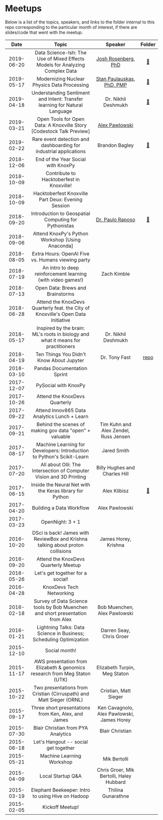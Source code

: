 # Meetups
Below is a list of the topics, speakers, and links to the folder internal to this repo corresponding to the particular month of interest, if there are slides/code that went with the meetup.

|    Date    |                            Topic                             |                      Speaker                       |                 Folder                  |
| :--------: | :----------------------------------------------------------: | :------------------------------------------------: | :-------------------------------------: |
| 2019-06-20 |         Data Science-Ish: The Use of Mixed Effects Models for Analyzing Complex Data          |             [Josh Rosenberg, PhD](https://github.com/jrosen48)              |           [📁](/2019_06)            |
| 2019-05-17 |         Modernizing Nuclear Physics Data Processing          |             [Stan Paulauskas, PhD, PMP](https://github.com/spaulaus)              |           [📁](/2019_05)            |
| 2019-04-18 | Understanding Sentiment and Intent: Transfer learning for Natural Language |                Dr. Nikhil Deshmukh                 |           [📁](/2019_04)            |
| 2019-03-21 | Open Tools for Open Data: A Knoxville Story [Codestock Talk Preview] | [Alex Pawlowski](https://github.com/alexpawlowski) |                                         |
| 2019-02-22 | Rare event detection and dashboarding for industrial applications |                   Brandon Bagley                   |           [📁](/2019_02)            |
| 2018-12-06 |              End of the Year Social with KnoxPy              |                                                    |                                         |
| 2018-10-09 |          Contribute to Hacktoberfest in Knoxville!           |                                                    |                                         |
| 2018-10-09 |      Hacktoberfest Knoxville Part Deux: Evening Session      |                                                    |                                         |
| 2018-09-20 |     Introduction to Geospatial Computing for Pythonistas     |                  [Dr. Paulo Raposo](https://github.com/paulojraposo)                  |           [📁](/2018_09)            |
| 2018-09-06 |       Attend KnoxPy's Python Workshop [Using Anaconda]       |                                                    |                                         |
| 2018-08-05 |      Extra Hours: OpenAI Five vs. Humans viewing party       |                                                    |                                         |
| 2018-07-19 | An intro to deep reinforcement learning (with video games!)  |                    Zach Kimble                     |                                         |
| 2018-07-13 |               Open Data: Brews and Brainstorms               |                                                    |                                         |
| 2018-06-28 | Attend the KnoxDevs Quarterly feat. the City of Knoxville's Open Data Initiative |                                                    |                                         |
| 2018-05-17 | Inspired by the brain: ML's roots in biology and what it means for practitioners |                Dr. Nikhil Deshmukh                 |                                         |
| 2018-04-19 |           Ten Things You Didn't Know About Jupyter           |                   Dr. Tony Fast                    | [repo](https://github.com/tonyfast/ten) |
| 2018-03-10 |                 Pandas Documentation Sprint                  |                                                    |                                         |
| 2017-12-07 |                     PySocial with KnoxPy                     |                                                    |                                         |
| 2017-10-26 |                Attend the KnoxDevs Quarterly                 |                                                    |                                         |
| 2017-09-22 |         Attend Innov865 Data Analytics Lunch + Learn         |                                                    |                                         |
| 2017-09-21 |    Behind the scenes of making gov data "open" + valuable    |       Tim Kuhn and Alex Zendel, Russ Jensen        |                                         |
| 2017-08-17 | Machine Learning for Developers: Introduction to Python's Scikit-Learn |                    Jared Smith                     |                                         |
| 2017-07-20 | All about Olli: The Intersection of Computer Vision and 3D Printing |           Billy Hughes and Charles Hill            |                                         |
| 2017-06-15 |   Inside the Neural Net with the Keras library for Python    |                    Alex Klibisz                    |           [📁](/2017_06)            |
| 2017-04-20 |                   Building a Data Workflow                   |                   Alex Pawlowski                   |                                         |
| 2017-03-23 |                       OpenNight: 3 + 1                       |                                                    |                                         |
| 2016-10-20 | DSci is back! James with ReviewBox and Krishna talking about proton collisions |                James Horey, Krishna                |                                         |
| 2016-09-20 |             Attend the KnoxDevs Quarterly Meetup             |                                                    |                                         |
| 2016-05-26 |               Let's get together for a social!               |                                                    |                                         |
| 2016-04-28 |                   KnoxDevs Tech Networking                   |                                                    |                                         |
| 2016-02-18 | Survey of Data Science tools by Bob Muenchen and short presentation from Alex |            Bob Muenchen, Alex Pawlowski            |                                         |
| 2016-01-21 | Lightning Talks: Data Science in Business; Scheduling Optimization |              Darren Seay, Chris Groer              |                                         |
| 2015-12-10 |                        Social month!                         |                                                    |                                         |
| 2015-11-17 | AWS presentation from Elizabeth & genomics research from Meg Staton (UTK) |            Elizabeth Turpin, Meg Staton            |                                         |
| 2015-10-22 | Two presentations from Cristian (Cirruspath) and Matt Sieger (ORNL) |               Cristian, Matt Sieger                |                                         |
| 2015-09-17 |     Three short presentations from Ken, Alex, and James      |     Ken Cavagnolo, Alex Pawlowski, James Horey     |                                         |
| 2015-07-30 |              Blair Christian from PYA Analytics              |                  Blair Christian                   |                                         |
| 2015-06-18 |             Let's Hangout -- social get together             |                                                    |                                         |
| 2015-05-21 |                  Machine Learning Workshop                   |                    Mik Bertolli                    |                                         |
| 2015-04-09 |                      Local Startup Q&A                       |      Chris Groer, MIk Bertolli, Haley Hubbard      |                                         |
| 2015-03-19 |      Elephant Beekeeper: Intro to using Hive on Hadoop       |                 Thilina Gunarathne                 |                                         |
| 2015-02-05 |                       Kickoff Meetup!                        |                                                    |                                         |


